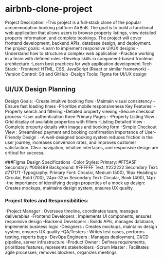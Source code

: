 # airbnb-clone-project

Project Description:
-This project is a full-stack clone of the popular accommodation booking platform AirBnB. The goal is to build a functional web application that allows users to browse property listings, view detailed property information, and complete bookings. The project will cover frontend development, backend APIs, database design, and deployment.
the project goals:
-Learn to implement responsive UI/UX designs
-Understand how to structure a complex web application
-Practice working in a team with defined roles
-Develop skills in component-based frontend architecture
-Learn best practices for web application development
Tech Stack:
-Frontend: HTML, CSS, JavaScript (React or similar framework)
-Version Control: Git and GitHub
-Design Tools: Figma for UI/UX design
## UI/UX Design Planning

Design Goals:
-Create intuitive booking flow
-Maintain visual consistency
-Ensure fast loading times
-Prioritize mobile responsiveness
Key Features:
-Property search and filtering
-Detailed property viewing
-Secure checkout process
-User authentication
three Primary Pages :
-Property Listing View	: Grid display of available properties with filters
-Listing Detailed View	: Complete property details with images and booking form
-Simple Checkout View	: Streamlined payment and booking confirmation
Importance of User-Friendly Design :
-A well-designed booking system reduces friction in the user journey, increases conversion rates, and improves customer satisfaction. Clear navigation, intuitive interfaces, and responsive design are critical for success.

###Figma Design Specifications
-Color Styles:
 Primary: #FF5A5F
 Secondary: #008489
 Background: #FFFFFF
 Text: #222222
 Secondary Text: #717171
-Typography:
 Primary Font: Circular, Medium (500), 16px
 Headings: Circular, Bold (700), 24px-32px
 Secondary Text: Circular, Book (400), 14px
-the importance of identifying design properties of a mock up design:
 Creates mockups, maintains design system, ensures UX quality
 
### Project Roles and Responsibilities:
-Project Manager	: Oversees timeline, coordinates team, manages deliverables
-Frontend Developers	: Implements UI components, ensures responsive design
-Backend Developers	: Builds APIs, manages database, implements business logic
-Designers	: Creates mockups, maintains design system, ensures UX quality
-QA/Testers	: Writes test cases, performs testing, reports bugs
-DevOps Engineers	: Manages deployment, CI/CD pipeline, server infrastructure
-Product Owner	: Defines requirements, prioritizes features, represents stakeholders
-Scrum Master	: Facilitates agile processes, removes blockers, organizes meetings





